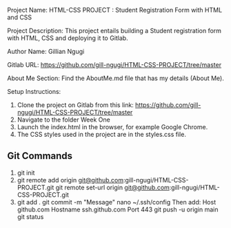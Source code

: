 Project Name: HTML-CSS PROJECT : Student Registration Form with HTML and CSS

Project Description: This project entails building a Student registration form with HTML, CSS and deploying it to Gitlab.

Author Name: Gillian Ngugi

Gitlab URL: https://github.com/gill-ngugi/HTML-CSS-PROJECT/tree/master

About Me Section: Find the AboutMe.md file that has my details (About Me).

Setup Instructions: 
1. Clone the project on Gitlab from this link: https://github.com/gill-ngugi/HTML-CSS-PROJECT/tree/master
2. Navigate to the folder Week One
3. Launch the index.html in the browser, for example Google Chrome.
4. The CSS styles used in the project are in the styles.css file.


Git Commands
-------------
1. git init
2. git remote add origin git@github.com:gill-ngugi/HTML-CSS-PROJECT.git 
        git remote set-url origin git@github.com:gill-ngugi/HTML-CSS-PROJECT.git 
3. git add .
git commit -m "Message"
nano ~/.ssh/config
Then add: 
Host github.com
 Hostname ssh.github.com
 Port 443
git push -u origin main 
git status



